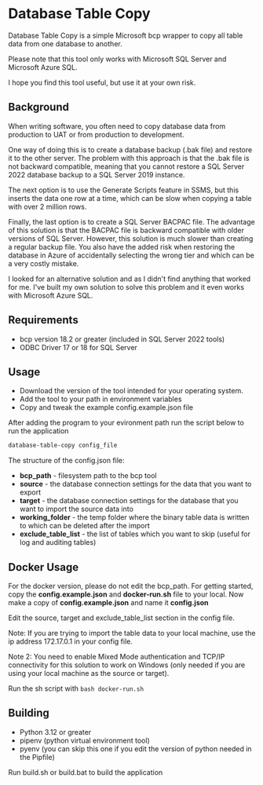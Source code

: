 # Database Table Copy

Database Table Copy is a simple Microsoft bcp wrapper to copy all table data from one database to another.

Please note that this tool only works with Microsoft SQL Server and Microsoft Azure SQL.

I hope you find this tool useful, but use it at your own risk.

## Background

When writing software, you often need to copy database data from production to UAT or from production to development.

One way of doing this is to create a database backup (.bak file) and restore it to the other server. The problem
with this approach is that the .bak file is not backward compatible, meaning that you cannot restore a SQL Server 2022
database backup to a SQL Server 2019 instance.

The next option is to use the Generate Scripts feature in SSMS, but this inserts the data one row at a time, which can be 
slow when copying a table with over 2 million rows.

Finally, the last option is to create a SQL Server BACPAC file. The advantage of this solution is that the BACPAC file is 
backward compatible with older versions of SQL Server. However, this solution is much slower than creating a regular backup 
file. You also have the added risk when restoring the database in Azure of accidentally selecting the wrong tier and which can 
be a very costly mistake. 

I looked for an alternative solution and as I didn't find anything that worked for me. I've built my own solution to solve this 
problem and it even works with Microsoft Azure SQL.

## Requirements

* bcp version 18.2 or greater (included in SQL Server 2022 tools)
* ODBC Driver 17 or 18 for SQL Server

## Usage

* Download the version of the tool intended for your operating system.
* Add the tool to your path in environment variables
* Copy and tweak the example config.example.json file

After adding the program to your evironment path run the script below to run the application 

```bash
database-table-copy config_file
```

The structure of the config.json file:

* **bcp_path** - filesystem path to the bcp tool
* **source** - the database connection settings for the data that you want to export
* **target** - the database connection settings for the database that you want to import the source data into
* **working_folder** - the temp folder where the binary table data is written to which can be deleted after the import
* **exclude_table_list** - the list of tables which you want to skip (useful for log and auditing tables)

## Docker Usage

For the docker version, please do not edit the bcp_path. For getting started, copy the **config.example.json** and 
**docker-run.sh** file to your local. Now make a copy of **config.example.json** and name it **config.json**

Edit the source, target and exclude_table_list section in the config file.

Note: If you are trying to import the table data to your local machine, use the ip address 172.17.0.1 in your config
file.

Note 2: You need to enable Mixed Mode authentication and TCP/IP connectivity for this solution to work on Windows 
(only needed if you are using your local machine as the source or target).

Run the sh script with ```bash docker-run.sh```

## Building

* Python 3.12 or greater
* pipenv (python virtual environment tool)
* pyenv (you can skip this one if you edit the version of python needed in the Pipfile)

Run build.sh or build.bat to build the application


